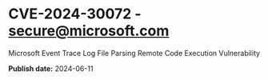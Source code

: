 # CVE-2024-30072 - secure@microsoft.com

Microsoft Event Trace Log File Parsing Remote Code Execution Vulnerability

**Publish date:** 2024-06-11
